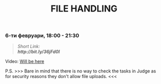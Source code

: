 <h1 align="center">FILE HANDLING</h1>
    <br>

<h3>6-ти февруари, 18:00 - 21:30</h3>

<blockquote>
    <i>
        Short Link: <br> 
        <b>
            http://bit.ly/36jFd0l
        </b> 
    </i>
</blockquote>

<p>
    Video: <a href="#">Will be here</a>
</p>

</hr>
<p>P.S. >>> Bare in mind that there is no way to check the tasks in Judge as for security reasons they don't allow file uploads. <<< </p>
